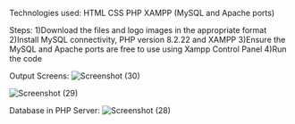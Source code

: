 Technologies used:
HTML
CSS
PHP
XAMPP (MySQL and Apache ports)


Steps:
1)Download the files and logo images in the appropriate format
2)Install MySQL connectivity, PHP version 8.2.22 and XAMPP
3)Ensure the MySQL and Apache ports are free to use using Xampp Control Panel
4)Run the code 

Output Screens:
![Screenshot (30)](https://github.com/user-attachments/assets/64a3e8be-5af9-4920-85e5-a1fb52aded61)



![Screenshot (29)](https://github.com/user-attachments/assets/e64edf8a-35f8-4b16-9198-d3838c13ae43)

Database in PHP Server:
![Screenshot (28)](https://github.com/user-attachments/assets/96c9bbcd-75e9-40d4-8524-842ddacdc4b7)

